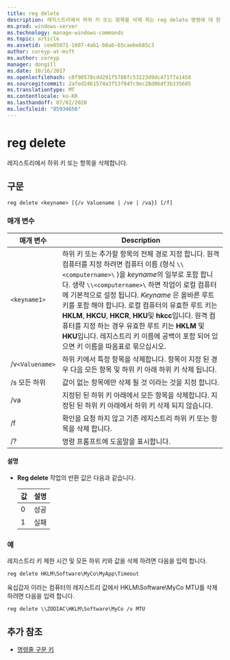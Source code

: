 ```yaml
---
title: reg delete
description: 레지스트리에서 하위 키 또는 항목을 삭제 하는 reg delete 명령에 대 한 참조 문서입니다.
ms.prod: windows-server
ms.technology: manage-windows-commands
ms.topic: article
ms.assetid: cee05071-1607-4ab1-b8ab-65caebeb85c3
author: coreyp-at-msft
ms.author: coreyp
manager: dongill
ms.date: 10/16/2017
ms.openlocfilehash: c8f90578cdd291f5788fc53223d9dc471f7a1458
ms.sourcegitcommit: 2afed2461574a3f53f84fc9ec28d86df3b335685
ms.translationtype: MT
ms.contentlocale: ko-KR
ms.lasthandoff: 07/02/2020
ms.locfileid: "85934656"
---
```

# <a name="reg-delete"></a>reg delete

레지스트리에서 하위 키 또는 항목을 삭제합니다.

## <a name="syntax"></a>구문

```
reg delete <keyname> [{/v Valuename | /ve | /va}] [/f]
```

### <a name="parameters"></a>매개 변수

| 매개 변수 | Description |
|--|--|
| `<keyname1>` | 하위 키 또는 추가할 항목의 전체 경로 지정 합니다. 원격 컴퓨터를 지정 하려면 컴퓨터 이름 (형식 `\\<computername>\` )을 *keyname*의 일부로 포함 합니다. 생략 `\\<computername>\` 하면 작업이 로컬 컴퓨터에 기본적으로 설정 됩니다. *Keyname* 은 올바른 루트 키를 포함 해야 합니다. 로컬 컴퓨터의 유효한 루트 키는 **HKLM**, **HKCU**, **HKCR**, **HKU**및 **hkcc**입니다. 원격 컴퓨터를 지정 하는 경우 유효한 루트 키는 **HKLM** 및 **HKU**입니다. 레지스트리 키 이름에 공백이 포함 되어 있으면 키 이름을 따옴표로 묶으십시오. |
| /v`<Valuename>` | 하위 키에서 특정 항목을 삭제합니다. 항목이 지정 된 경우 다음 모든 항목 및 하위 키 아래 하위 키 삭제 됩니다. |
| /s 모든 하위 | 값이 없는 항목에만 삭제 될 것 이라는 것을 지정 합니다. |
| /va | 지정된 된 하위 키 아래에서 모든 항목을 삭제합니다. 지정된 된 하위 키 아래에서 하위 키 삭제 되지 않습니다. |
| /f | 확인을 요청 하지 않고 기존 레지스트리 하위 키 또는 항목을 삭제 합니다. |
| /? | 명령 프롬프트에 도움말을 표시합니다. |

#### <a name="remarks"></a>설명

- **Reg delete** 작업의 반환 값은 다음과 같습니다.

    | 값 | 설명 |
    |--|--|
    | 0 | 성공 |
    | 1 | 실패 |

### <a name="examples"></a>예

레지스트리 키 제한 시간 및 모든 하위 키와 값을 삭제 하려면 다음을 입력 합니다.

```
reg delete HKLM\Software\MyCo\MyApp\Timeout
```

육십갑자 이라는 컴퓨터의 레지스트리 값에서 HKLM\Software\MyCo MTU를 삭제 하려면 다음을 입력 합니다.

```
reg delete \\ZODIAC\HKLM\Software\MyCo /v MTU
```

## <a name="additional-references"></a>추가 참조

- [명령줄 구문 키](command-line-syntax-key.md)
